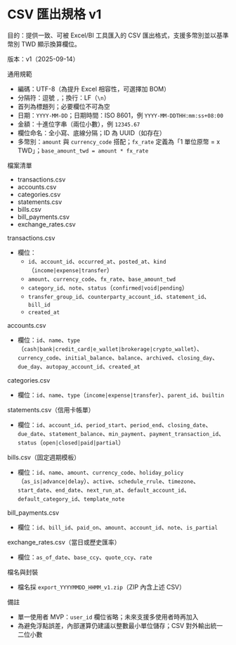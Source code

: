 # CSV 匯出規格 v1

目的：提供一致、可被 Excel/BI 工具匯入的 CSV 匯出格式，支援多幣別並以基準幣別 TWD 顯示換算欄位。

版本：v1（2025-09-14）

通用規範
- 編碼：UTF-8（為提升 Excel 相容性，可選擇加 BOM）
- 分隔符：逗號 `,`；換行：LF（`\n`）
- 首列為標題列；必要欄位不可為空
- 日期：`YYYY-MM-DD`；日期時間：ISO 8601，例 `YYYY-MM-DDTHH:mm:ss+08:00`
- 金額：十進位字串（兩位小數），例 `12345.67`
- 欄位命名：全小寫、底線分隔；ID 為 UUID（如存在）
- 多幣別：`amount` 與 `currency_code` 搭配；`fx_rate` 定義為「1 單位原幣 = x TWD」；`base_amount_twd = amount * fx_rate`

檔案清單
- transactions.csv
- accounts.csv
- categories.csv
- statements.csv
- bills.csv
- bill_payments.csv
- exchange_rates.csv

transactions.csv
- 欄位：
  - `id`、`account_id`、`occurred_at`、`posted_at`、`kind`（`income|expense|transfer`）
  - `amount`、`currency_code`、`fx_rate`、`base_amount_twd`
  - `category_id`、`note`、`status`（`confirmed|void|pending`）
  - `transfer_group_id`、`counterparty_account_id`、`statement_id`、`bill_id`
  - `created_at`

accounts.csv
- 欄位：`id`、`name`、`type`（`cash|bank|credit_card|e_wallet|brokerage|crypto_wallet`）、`currency_code`、`initial_balance`、`balance`、`archived`、`closing_day`、`due_day`、`autopay_account_id`、`created_at`

categories.csv
- 欄位：`id`、`name`、`type`（`income|expense|transfer`）、`parent_id`、`builtin`

statements.csv（信用卡帳單）
- 欄位：`id`、`account_id`、`period_start`、`period_end`、`closing_date`、`due_date`、`statement_balance`、`min_payment`、`payment_transaction_id`、`status`（`open|closed|paid|partial`）

bills.csv（固定週期模板）
- 欄位：`id`、`name`、`amount`、`currency_code`、`holiday_policy`（`as_is|advance|delay`）、`active`、`schedule_rrule`、`timezone`、`start_date`、`end_date`、`next_run_at`、`default_account_id`、`default_category_id`、`template_note`

bill_payments.csv
- 欄位：`id`、`bill_id`、`paid_on`、`amount`、`account_id`、`note`、`is_partial`

exchange_rates.csv（當日或歷史匯率）
- 欄位：`as_of_date`、`base_ccy`、`quote_ccy`、`rate`

檔名與封裝
- 檔名採 `export_YYYYMMDD_HHMM_v1.zip`（ZIP 內含上述 CSV）

備註
- 單一使用者 MVP：`user_id` 欄位省略；未來支援多使用者時再加入
- 為避免浮點誤差，內部運算仍建議以整數最小單位儲存；CSV 對外輸出統一二位小數
